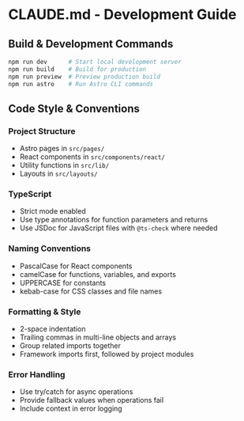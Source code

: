 # CLAUDE.md - Development Guide

## Build & Development Commands
```bash
npm run dev      # Start local development server
npm run build    # Build for production
npm run preview  # Preview production build
npm run astro    # Run Astro CLI commands
```

## Code Style & Conventions

### Project Structure
- Astro pages in `src/pages/`
- React components in `src/components/react/`
- Utility functions in `src/lib/`
- Layouts in `src/layouts/`

### TypeScript
- Strict mode enabled
- Use type annotations for function parameters and returns
- Use JSDoc for JavaScript files with `@ts-check` where needed

### Naming Conventions
- PascalCase for React components
- camelCase for functions, variables, and exports
- UPPERCASE for constants
- kebab-case for CSS classes and file names

### Formatting & Style
- 2-space indentation
- Trailing commas in multi-line objects and arrays
- Group related imports together
- Framework imports first, followed by project modules

### Error Handling
- Use try/catch for async operations
- Provide fallback values when operations fail
- Include context in error logging